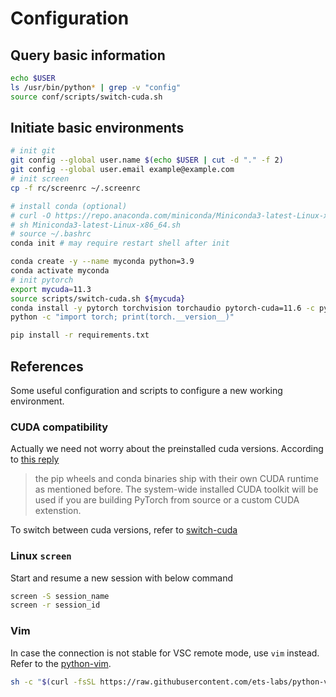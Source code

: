 Configuration
====

## Query basic information
```bash
echo $USER
ls /usr/bin/python* | grep -v "config"
source conf/scripts/switch-cuda.sh

```

## Initiate basic environments
```bash
# init git
git config --global user.name $(echo $USER | cut -d "." -f 2)
git config --global user.email example@example.com
# init screen
cp -f rc/screenrc ~/.screenrc

# install conda (optional)
# curl -O https://repo.anaconda.com/miniconda/Miniconda3-latest-Linux-x86_64.sh
# sh Miniconda3-latest-Linux-x86_64.sh
# source ~/.bashrc
conda init # may require restart shell after init

conda create -y --name myconda python=3.9
conda activate myconda
# init pytorch
export mycuda=11.3
source scripts/switch-cuda.sh ${mycuda}
conda install -y pytorch torchvision torchaudio pytorch-cuda=11.6 -c pytorch -c nvidia
python -c "import torch; print(torch.__version__)"

pip install -r requirements.txt

```

## References
Some useful configuration and scripts to configure a new working environment. 

### CUDA compatibility
Actually we need not worry about the preinstalled cuda versions. According to [this reply](https://discuss.pytorch.org/t/install-pytorch-for-cuda-11-3-with-pip/152299/5)
>  the pip wheels and conda binaries ship with their own CUDA runtime as mentioned before. The system-wide installed CUDA toolkit will be used if you are building PyTorch from source or a custom CUDA extenstion.

To switch between cuda versions, refer to [switch-cuda](https://github.com/phohenecker/switch-cuda)

### Linux `screen` 
Start and resume a new session with below command
```bash
screen -S session_name
screen -r session_id
```

### Vim
In case the connection is not stable for VSC remote mode, use `vim` instead.
Refer to the [python-vim](https://github.com/ets-labs/python-vimrc).
```bash
sh -c "$(curl -fsSL https://raw.githubusercontent.com/ets-labs/python-vimrc/master/setup.sh)"
```

